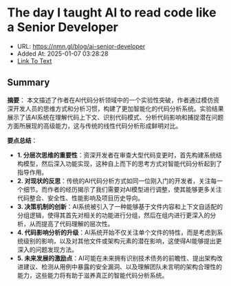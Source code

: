 # The day I taught AI to read code like a Senior Developer
- URL: https://nmn.gl/blog/ai-senior-developer
- Added At: 2025-01-07 03:28:28
- [Link To Text](2025-01-07-the-day-i-taught-ai-to-read-code-like-a-senior-developer_raw.md)

## Summary
**摘要**：
本文描述了作者在AI代码分析领域中的一个实验性突破，作者通过模仿资深开发人员的思维方式和分析习惯，构建了更加智能化的代码分析系统。实验结果展示了该AI系统在理解代码上下文、识别代码模式、分析代码影响和捕捉潜在问题方面所展现的高级能力，这与传统的线性代码分析形成鲜明对比。

**要点总结**：
- **1. 分层次思维的重要性**：资深开发者在审查大型代码变更时，首先构建系统结构模型，然后深入功能实现，这种自上而下的思考方式对智能代码分析起到了指导作用。
- **2. 对现状的反思**：传统的AI代码分析方式如同一位刚入门的开发者，关注每一个细节。而作者的经历揭示了我们需要对AI模型进行调整，使其能够更多关注代码整合、安全性、性能影响及项目历史导向。
- **3. 决策机制的创新**：AI系统被引入了一种能够基于文件内容和上下文自适配的分组逻辑，使得其首先对相关的功能进行分组，然后在组内进行更深入的分析，从而提高了代码理解的层次性。
- **4. 代码影响分析的升级**：AI系统开始不仅关注单个文件的特性，而是考虑到系统级别的影响，以及对其他文件或架构元素的潜在影响，这使得AI能够提出更深入的问题发现方法。
- **5. 未来发展的激励点**：AI可能在未来拥有识别技术债务的前瞻性、提出架构改进建议、检测从用例中暴露的安全漏洞、以及理解团队未言明的架构合理性的能力，这些能力将有助于滋养真正的智能代码分析系统。
